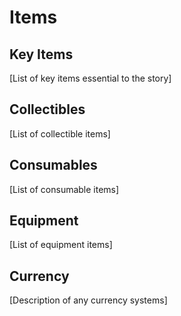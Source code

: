 # Items

## Key Items
[List of key items essential to the story]

## Collectibles
[List of collectible items]

## Consumables
[List of consumable items]

## Equipment
[List of equipment items]

## Currency
[Description of any currency systems]